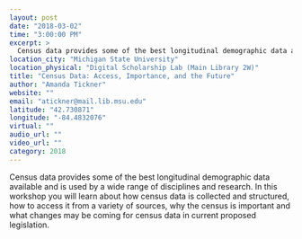 ```yaml
---
layout: post
date: "2018-03-02"
time: "3:00:00 PM"
excerpt: >
  Census data provides some of the best longitudinal demographic data available and is used by a wide range of disciplines and research. In ...
location_city: "Michigan State University"
location_physical: "Digital Scholarship Lab (Main Library 2W)"
title: "Census Data: Access, Importance, and the Future"
author: "Amanda Tickner"
website: ""
email: "atickner@mail.lib.msu.edu"
latitude: "42.730871"
longitude: "-84.4832076"
virtual: ""
audio_url: ""
video_url: ""
category: 2018
---
```


Census data provides some of the best longitudinal demographic data available and is used by a wide range of disciplines and research. In this workshop you will learn about how census data is collected and structured, how to access it from a variety of sources, why the census is important and what changes may be coming for census data in current proposed legislation.
